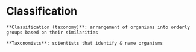 # Classification
```ad-def
**Classification (taxonomy)**: arrangement of organisms into orderly groups based on their similarities

**Taxonomists**: scientists that identify & name organisms
```